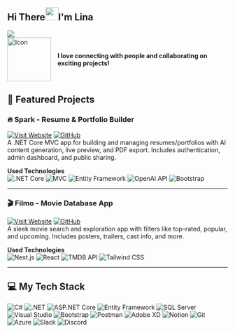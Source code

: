 <h2 align="left">Hi There<img src="https://user-images.githubusercontent.com/74038190/214644152-52f47eb3-5e31-4f47-8758-05c9468d5596.gif" width="30">I'm Lina</h2>

<div align="left">
  <img src="https://visitor-badge.laobi.icu/badge?page_id=lina-zamil.lina-zamil" />
</div>

<div style="display: flex; align-items: center; gap: 15px;">
  <img src="https://github.com/user-attachments/assets/fddcdbcd-5ea2-4416-9f59-ca7fd9394aca" width="100" alt="Icon">
  <h4 style="margin: 0;">I love connecting with people and collaborating on exciting projects!</h4>
</div>



## 🚀 Featured Projects

### 🔥 Spark - Resume & Portfolio Builder



[![Visit Website](https://img.shields.io/badge/Visit%20Website-%23FF0000.svg?style=for-the-badge&logo=eye&logoColor=white)](https://spark-ecavf5e2fahzh0e4.northeurope-01.azurewebsites.net/)
[![GitHub](https://img.shields.io/badge/GitHub-%2312100E.svg?style=for-the-badge&logo=github&logoColor=white)](https://github.com/Lina-Z1/SPARK)<br>
A .NET Core MVC app for building and managing resumes/portfolios with AI content generation, live preview, and PDF export. Includes authentication, admin dashboard, and public sharing.

**Used Technologies**  
![.NET Core](https://img.shields.io/badge/.NET%20Core-blueviolet?style=for-the-badge&logo=dotnet&logoColor=white)
![MVC](https://img.shields.io/badge/MVC-%235C2D91?style=for-the-badge)
![Entity Framework](https://img.shields.io/badge/Entity%20Framework-007ACC?style=for-the-badge)
![OpenAI API](https://img.shields.io/badge/OpenAI%20API-%2300A67E?style=for-the-badge)
![Bootstrap](https://img.shields.io/badge/Bootstrap-%238511FA.svg?style=for-the-badge&logo=bootstrap&logoColor=white)


---

### 🎬 Filmo - Movie Database App
[![Visit Website](https://img.shields.io/badge/Visit%20Website-%23FF0000.svg?style=for-the-badge&logo=eye&logoColor=white)](https://movie-project-room-8.vercel.app/)
[![GitHub](https://img.shields.io/badge/GitHub-%2312100E.svg?style=for-the-badge&logo=github&logoColor=white)](https://github.com/202309-EKTA-JO-FSW/movie-project-room-8)
<br>
A sleek movie search and exploration app with filters like top-rated, popular, and upcoming. Includes posters, trailers, cast info, and more.

**Used Technologies**  
![Next.js](https://img.shields.io/badge/Next.js-000000?style=for-the-badge&logo=next.js&logoColor=white)
![React](https://img.shields.io/badge/React-%2320232a.svg?style=for-the-badge&logo=react&logoColor=%2361DAFB)
![TMDB API](https://img.shields.io/badge/TMDB%20API-01B4E4?style=for-the-badge)
![Tailwind CSS](https://img.shields.io/badge/Tailwind%20CSS-38B2AC?style=for-the-badge&logo=tailwind-css&logoColor=white)



---

## 💻 My Tech Stack

![C#](https://img.shields.io/badge/C%23-%23239120.svg?style=for-the-badge&logo=c-sharp&logoColor=white)
![.NET](https://img.shields.io/badge/.NET-%235C2D91.svg?style=for-the-badge&logo=dotnet&logoColor=white)
![ASP.NET Core](https://img.shields.io/badge/ASP.NET%20Core-%231572B6.svg?style=for-the-badge&logo=dotnet&logoColor=white)
![Entity Framework](https://img.shields.io/badge/Entity%20Framework-%23007ACC.svg?style=for-the-badge&logo=dotnet&logoColor=white)
![SQL Server](https://img.shields.io/badge/SQL%20Server-%23CC2927.svg?style=for-the-badge&logo=microsoftsqlserver&logoColor=white)
![Visual Studio](https://img.shields.io/badge/Visual%20Studio-%235C2D91.svg?style=for-the-badge&logo=visual-studio&logoColor=white)
![Bootstrap](https://img.shields.io/badge/bootstrap-%238511FA.svg?style=for-the-badge&logo=bootstrap&logoColor=white)
![Postman](https://img.shields.io/badge/Postman-FF6C37?style=for-the-badge&logo=postman&logoColor=white)
![Adobe XD](https://img.shields.io/badge/Adobe%20XD-470137?style=for-the-badge&logo=Adobe%20XD&logoColor=#FF61F6)
![Notion](https://img.shields.io/badge/Notion-%23000000.svg?style=for-the-badge&logo=notion&logoColor=white)
![Git](https://img.shields.io/badge/git-%23F05033.svg?style=for-the-badge&logo=git&logoColor=white)
![Azure](https://img.shields.io/badge/Azure-%230072C6.svg?style=for-the-badge&logo=microsoftazure&logoColor=white)
![Slack](https://img.shields.io/badge/Slack-4A154B?style=for-the-badge&logo=slack&logoColor=white)
![Discord](https://img.shields.io/badge/Discord-5865F2?style=for-the-badge&logo=discord&logoColor=white)

<!--  -->
<br>
<br>
<br>
<br>
<br>
<br>

 
